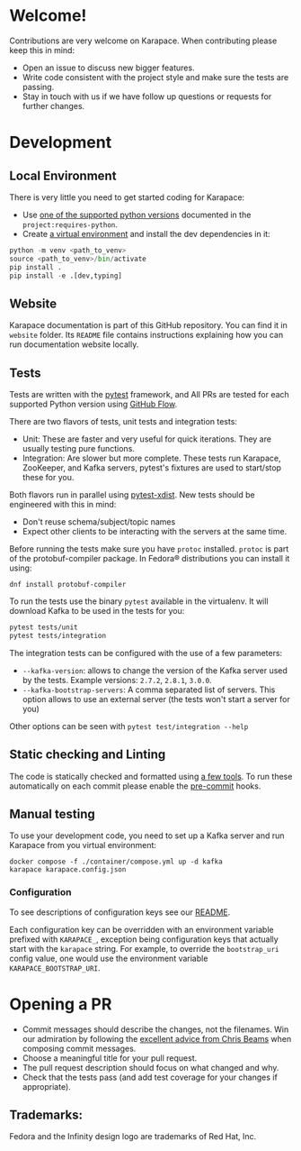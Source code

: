 # Welcome!

Contributions are very welcome on Karapace. When contributing please keep this in mind:

- Open an issue to discuss new bigger features.
- Write code consistent with the project style and make sure the tests are passing.
- Stay in touch with us if we have follow up questions or requests for further changes.

# Development

## Local Environment

There is very little you need to get started coding for Karapace:

- Use [one of the supported python versions](https://github.com/Aiven-Open/karapace/blob/master/pyproject.toml)
  documented in the `project:requires-python`.
- Create [a virtual environment](https://docs.python.org/3/tutorial/venv.html) and install the dev dependencies in it:

```python
python -m venv <path_to_venv>
source <path_to_venv>/bin/activate
pip install .
pip install -e .[dev,typing]
```

## Website

Karapace documentation is part of this GitHub repository. You can find it in `website` folder. Its `README` file contains instructions explaining how you can run documentation website locally.

## Tests

Tests are written with the [pytest](https://docs.pytest.org/) framework, and All PRs are tested for
each supported Python version using [GitHub Flow](https://guides.github.com/introduction/flow/).

There are two flavors of tests, unit tests and integration tests:

- Unit: These are faster and very useful for quick iterations. They are usually testing pure
  functions.
- Integration: Are slower but more complete. These tests run Karapace, ZooKeeper, and Kafka servers,
  pytest's fixtures are used to start/stop these for you.

Both flavors run in parallel using [pytest-xdist](https://github.com/pytest-dev/pytest-xdist). New
tests should be engineered with this in mind:

- Don't reuse schema/subject/topic names
- Expect other clients to be interacting with the servers at the same time.

Before running the tests make sure you have `protoc` installed. `protoc` is part of the protobuf-compiler package.
In Fedora® distributions you can install it using:
```
dnf install protobuf-compiler
```

To run the tests use the binary `pytest` available in the virtualenv. It will download Kafka to be
used in the tests for you:

```sh
pytest tests/unit
pytest tests/integration
```

The integration tests can be configured with the use of a few parameters:

- `--kafka-version`: allows to change the version of the Kafka server used by the tests. Example
    versions: `2.7.2`, `2.8.1`, `3.0.0`.
- `--kafka-bootstrap-servers`: A comma separated list of servers. This option allows to use an
    external server (the tests won't start a server for you)

Other options can be seen with `pytest test/integration --help`

## Static checking and Linting

The code is statically checked and formatted using [a few tools][requirements-dev].
To run these automatically on each commit please enable the [pre-commit](https://pre-commit.com)
hooks.

[requirements-dev]: https://github.com/Aiven-Open/karapace/blob/master/requirements/requirements-dev.txt

## Manual testing

To use your development code, you need to set up a Kafka server and run Karapace from you
virtual environment:

```
docker compose -f ./container/compose.yml up -d kafka
karapace karapace.config.json
```

### Configuration

To see descriptions of configuration keys see our
[README](https://github.com/Aiven-Open/karapace#configuration-keys).

Each configuration key can be overridden with an environment variable prefixed with `KARAPACE_`,
exception being configuration keys that actually start with the `karapace` string. For example, to
override the `bootstrap_uri` config value, one would use the environment variable
`KARAPACE_BOOTSTRAP_URI`.

# Opening a PR

- Commit messages should describe the changes, not the filenames. Win our admiration by following
  the [excellent advice from Chris Beams](https://chris.beams.io/posts/git-commit/) when composing
  commit messages.
- Choose a meaningful title for your pull request.
- The pull request description should focus on what changed and why.
- Check that the tests pass (and add test coverage for your changes if appropriate).

## Trademarks:
Fedora and the Infinity design logo are trademarks of Red Hat, Inc.
